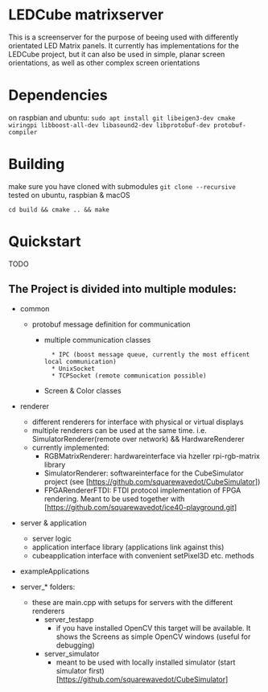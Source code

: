 # LEDCube matrixserver

This is a screenserver for the purpose of beeing used with differently orientated LED Matrix panels. It currently has implementations for the LEDCube project, but it can also be used in simple, planar screen orientations, as well as other complex screen orientations

# Dependencies

on raspbian and ubuntu:
`sudo apt install git libeigen3-dev cmake wiringpi libboost-all-dev libasound2-dev libprotobuf-dev protobuf-compiler`

# Building

make sure you have cloned with submodules `git clone --recursive`  
tested on ubuntu, raspbian & macOS

`cd build && cmake .. && make`

# Quickstart

TODO

## The Project is divided into multiple modules:

* common

	* protobuf message definition for communication
        * multiple communication classes
	
                * IPC (boost message queue, currently the most efficent local communication)
                * UnixSocket
                * TCPSocket (remote communication possible)
        * Screen & Color classes

* renderer
	* different renderers for interface with physical or virtual displays
	* multiple renderers can be used at the same time. i.e. SimulatorRenderer(remote over network) && HardwareRenderer
	* currently implemented:
		* RGBMatrixRenderer: hardwareinterface via hzeller rpi-rgb-matrix library
		* SimulatorRenderer: softwareinterface for the CubeSimulator project (see [https://github.com/squarewavedot/CubeSimulator])
		* FPGARendererFTDI: FTDI protocol implementation of FPGA rendering. Meant to be used together with [https://github.com/squarewavedot/ice40-playground.git]
* server & application
	* server logic
	* application interface library (applications link against this)
	* cubeapplication interface with convenient setPixel3D etc. methods

* exampleApplications

* server_* folders:
	* these are main.cpp with setups for servers with the different renderers
		* server_testapp
			* if you have installed OpenCV this target will be available. It shows the Screens as simple OpenCV windows (useful for debugging)
		* server_simulator
			* meant to be used with locally installed simulator (start simulator first)  [https://github.com/squarewavedot/CubeSimulator]

